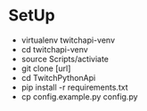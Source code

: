 # SetUp
 - virtualenv twitchapi-venv
 - cd twitchapi-venv
 - source Scripts/activiate
 - git clone [url]
 - cd TwitchPythonApi
 - pip install -r requirements.txt
 - cp config.example.py config.py
